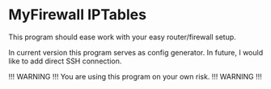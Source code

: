 # MyFirewall IPTables
This program should ease work with your easy router/firewall setup.

In current version this program serves as config generator. In future, I would like to add direct SSH connection.

!!! WARNING !!!
You are using this program on your own risk.
!!! WARNING !!!
